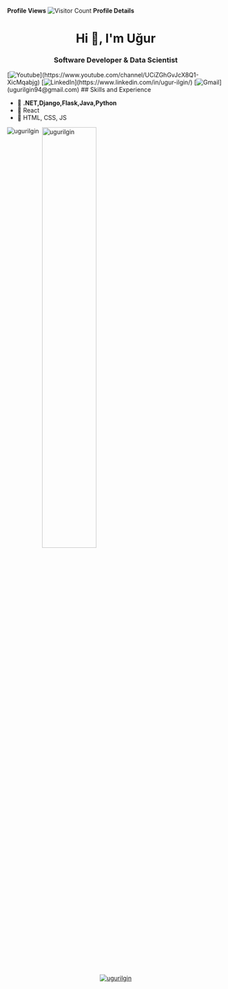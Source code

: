 
**Profile Views**
 ![Visitor Count](https://profile-counter.glitch.me/{ugurilgin}/count.svg)
**Profile Details**
<h1 align="center">Hi 👋, I'm Uğur</h1>
<h3 align="center">Software Developer & Data Scientist</h3>
[<img alt="Youtube" src="https://img.shields.io/badge/Youtube%20-%23FF0000.svg?&style=for-the-badge&logo=YouTube&logoColor=white"/>](https://www.youtube.com/channel/UCiZGhGvJcX8Q1-XicMqabjg) [<img alt="LinkedIn" src="https://img.shields.io/badge/linkedin%20-%230077B5.svg?&style=for-the-badge&logo=linkedin&logoColor=white"/>](https://www.linkedin.com/in/ugur-ilgin/) [<img alt="Gmail" src="https://img.shields.io/badge/@ugurilgin94@GMAİL.COM-D14836?style=for-the-badge&logo=gmail&logoColor=white" />](ugurilgin94@gmail.com)
## Skills and Experience

- 🌱  **.NET,Django,Flask,Java,Python**
- 🌱 React
- 🌱 HTML, CSS, JS




<p><img align="left" src="https://github-readme-stats.vercel.app/api/top-langs?username=ugurilgin&show_icons=true&locale=en&layout=compact" alt="ugurilgin" style="max-width:100%;"/></p>

<p>&nbsp;<img align="center" width="50%" src="https://github-readme-stats.vercel.app/api?username=ugurilgin&show_icons=true&locale=en" alt="ugurilgin" style="max-width:100%;"/></p>

<p align="center"> <a href="https://github.com/ryo-ma/github-profile-trophy"><img src="https://github-profile-trophy.vercel.app/?username=ugurilgin" alt="ugurilgin" /></a> </p>


